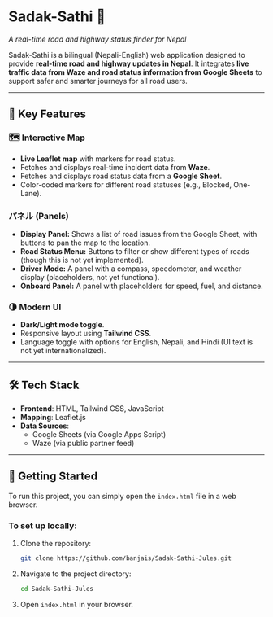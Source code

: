 # Sadak-Sathi 🚦
_A real-time road and highway status finder for Nepal_

Sadak-Sathi is a bilingual (Nepali-English) web application designed to provide **real-time road and highway updates in Nepal**.
It integrates **live traffic data from Waze and road status information from Google Sheets** to support safer and smarter journeys for all road users.

---

## 🌟 Key Features

### 🗺️ Interactive Map
- **Live Leaflet map** with markers for road status.
- Fetches and displays real-time incident data from **Waze**.
- Fetches and displays road status data from a **Google Sheet**.
- Color-coded markers for different road statuses (e.g., Blocked, One-Lane).

### パネル (Panels)
- **Display Panel:** Shows a list of road issues from the Google Sheet, with buttons to pan the map to the location.
- **Road Status Menu:** Buttons to filter or show different types of roads (though this is not yet implemented).
- **Driver Mode:** A panel with a compass, speedometer, and weather display (placeholders, not yet functional).
- **Onboard Panel:** A panel with placeholders for speed, fuel, and distance.

### 🌗 Modern UI
- **Dark/Light mode toggle**.
- Responsive layout using **Tailwind CSS**.
- Language toggle with options for English, Nepali, and Hindi (UI text is not yet internationalized).

---

## 🛠️ Tech Stack
- **Frontend**: HTML, Tailwind CSS, JavaScript
- **Mapping**: Leaflet.js
- **Data Sources**:
    - Google Sheets (via Google Apps Script)
    - Waze (via public partner feed)

---

## 🚀 Getting Started

To run this project, you can simply open the `index.html` file in a web browser.

### To set up locally:
1. Clone the repository:
   ```bash
   git clone https://github.com/banjais/Sadak-Sathi-Jules.git
   ```
2. Navigate to the project directory:
   ```bash
   cd Sadak-Sathi-Jules
   ```
3. Open `index.html` in your browser.

